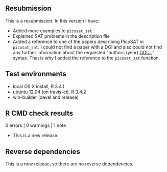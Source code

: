 ## Resubmission
This is a resubmission. In this version I have:

* Added more examples to `picosat_sat`
* Explained SAT problems in the description file
* Added a reference to one of the papers describing PicoSAT in `picosat_sat`. I could not find a paper with a DOI and also could not find any further information about the requested "authors (year) <DOI:...>" syntax. That is why I added the reference to the `picosat_sat` function.

## Test environments
* local OS X install, R 3.4.1
* ubuntu 12.04 (on travis-ci), R 3.4.2
* win-builder (devel and release)

## R CMD check results

0 errors | 0 warnings | 1 note

* This is a new release.

## Reverse dependencies

This is a new release, so there are no reverse dependencies.
